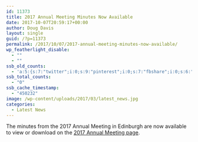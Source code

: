 ```yaml
---
id: 11373
title: 2017 Annual Meeting Minutes Now Available
date: 2017-10-07T20:59:17+00:00
author: Doug Davis
layout: single
guid: /?p=11373
permalink: /2017/10/07/2017-annual-meeting-minutes-now-available/
wp_featherlight_disable:
  - ""
  - ""
ssb_old_counts:
  - 'a:5:{s:7:"twitter";i:0;s:9:"pinterest";i:0;s:7:"fbshare";i:0;s:6:"reddit";i:0;s:6:"tumblr";N;}'
ssb_total_counts:
  - "0"
ssb_cache_timestamp:
  - "450232"
image: /wp-content/uploads/2017/03/latest_news.jpg
categories:
  - Latest News
---
```

The minutes from the 2017 Annual Meeting in Edinburgh are now available to view or download on the [2017 Annual Meeting page](/about/meetings/2017-meeting/).

